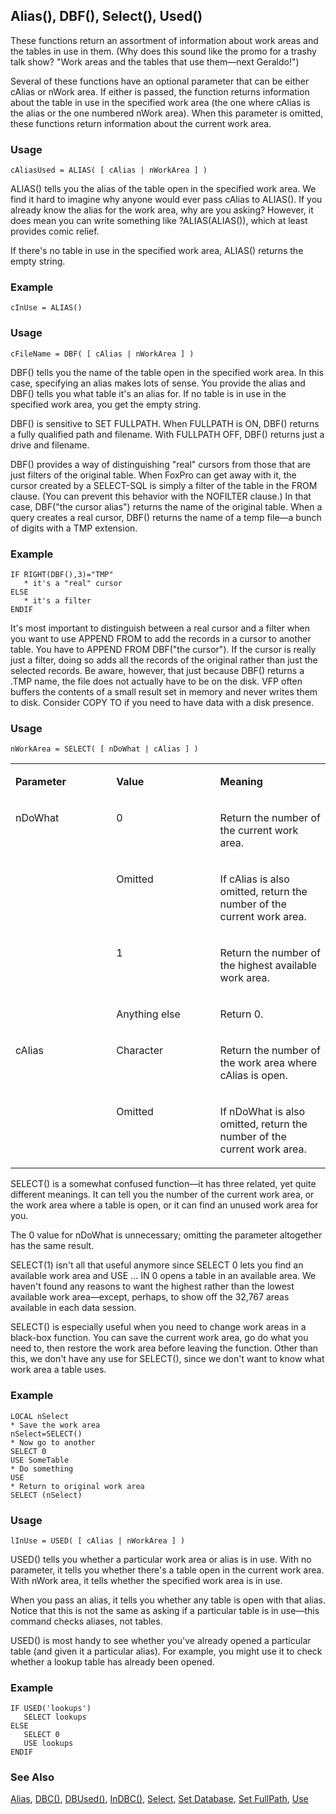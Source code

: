 ## Alias(), DBF(), Select(), Used()

These functions return an assortment of information about work areas and the tables in use in them. (Why does this sound like the promo for a trashy talk show? "Work areas and the tables that use them&mdash;next Geraldo!")

Several of these functions have an optional parameter that can be either cAlias or nWork area. If either is passed, the function returns information about the table in use in the specified work area (the one where cAlias is the alias or the one numbered nWork area). When this parameter is omitted, these functions return information about the current work area.

### Usage

```foxpro
cAliasUsed = ALIAS( [ cAlias | nWorkArea ] )
```

ALIAS() tells you the alias of the table open in the specified work area. We find it hard to imagine why anyone would ever pass cAlias to ALIAS(). If you already know the alias for the work area, why are you asking? However, it does mean you can write something like ?ALIAS(ALIAS()), which at least provides comic relief.

If there's no table in use in the specified work area, ALIAS() returns the empty string.

### Example

```foxpro
cInUse = ALIAS()
```
### Usage

```foxpro
cFileName = DBF( [ cAlias | nWorkArea ] )
```

DBF() tells you the name of the table open in the specified work area. In this case, specifying an alias makes lots of sense. You provide the alias and DBF() tells you what table it's an alias for. If no table is in use in the specified work area, you get the empty string.

DBF() is sensitive to SET FULLPATH. When FULLPATH is ON, DBF() returns a fully qualified path and filename. With FULLPATH OFF, DBF() returns just a drive and filename.

DBF() provides a way of distinguishing "real" cursors from those that are just filters of the original table. When FoxPro can get away with it, the cursor created by a SELECT-SQL is simply a filter of the table in the FROM clause. (You can prevent this behavior with the NOFILTER clause.) In that case, DBF("the cursor alias") returns the name of the original table. When a query creates a real cursor, DBF() returns the name of a temp file&mdash;a bunch of digits with a TMP extension.

### Example

```foxpro
IF RIGHT(DBF(),3)="TMP"
   * it's a "real" cursor
ELSE
   * it's a filter
ENDIF
```

It's most important to distinguish between a real cursor and a filter when you want to use APPEND FROM to add the records in a cursor to another table. You have to APPEND FROM DBF("the cursor"). If the cursor is really just a filter, doing so adds all the records of the original rather than just the selected records. Be aware, however, that just because DBF() returns a .TMP name, the file does not actually have to be on the disk. VFP often buffers the contents of a small result set in memory and never writes them to disk. Consider COPY TO if you need to have data with a disk presence.

### Usage

```foxpro
nWorkArea = SELECT( [ nDoWhat | cAlias ] )
```
<table>
<tr>
  <td width="32%" valign="top">
  <p><b>Parameter</b></p>
  </td>
  <td width="23%" valign="top">
  <p><b>Value</b></p>
  </td>
  <td width="45%" valign="top">
  <p><b>Meaning</b></p>
  </td>
 </tr>
<tr>
  <td width="32%" rowspan="4" valign="top">
  <p>nDoWhat</p>
  </td>
  <td width="23%" valign="top">
  <p>0</p>
  </td>
  <td width="45%" valign="top">
  <p>Return the number of the current work area.</p>
  </td>
 </tr>
<tr>
  <td width="33%" valign="top">
  <p>Omitted</p>
  </td>
  <td width="67%" valign="top">
  <p>If cAlias is also omitted, return the number of the current work area.</p>
  </td>
 </tr>
<tr>
  <td width="33%" valign="top">
  <p>1</p>
  </td>
  <td width="67%" valign="top">
  <p>Return the number of the highest available work area.</p>
  </td>
 </tr>
<tr>
  <td width="33%" valign="top">
  <p>Anything else</p>
  </td>
  <td width="67%" valign="top">
  <p>Return 0.</p>
  </td>
 </tr>
<tr>
  <td width="32%" rowspan="2" valign="top">
  <p>cAlias</p>
  </td>
  <td width="23%" valign="top">
  <p>Character</p>
  </td>
  <td width="45%" valign="top">
  <p>Return the number of the work area where cAlias is open.</p>
  </td>
 </tr>
<tr>
  <td width="33%" valign="top">
  <p>Omitted</p>
  </td>
  <td width="67%" valign="top">
  <p>If nDoWhat is also omitted, return the number of the current work area.</p>
  </td>
 </tr>
</table>

SELECT() is a somewhat confused function&mdash;it has three related, yet quite different meanings. It can tell you the number of the current work area, or the work area where a table is open, or it can find an unused work area for you.

The 0 value for nDoWhat is unnecessary; omitting the parameter altogether has the same result. 

SELECT(1) isn't all that useful anymore since SELECT 0 lets you find an available work area and USE ... IN 0 opens a table in an available area. We haven't found any reasons to want the highest rather than the lowest available work area&mdash;except, perhaps, to show off the 32,767 areas available in each data session.

SELECT() is especially useful when you need to change work areas in a black-box function. You can save the current work area, go do what you need to, then restore the work area before leaving the function. Other than this, we don't have any use for SELECT(), since we don't want to know what work area a table uses.

### Example

```foxpro
LOCAL nSelect
* Save the work area
nSelect=SELECT()
* Now go to another
SELECT 0
USE SomeTable
* Do something
USE
* Return to original work area
SELECT (nSelect)
```
### Usage

```foxpro
lInUse = USED( [ cAlias | nWorkArea ] )
```

USED() tells you whether a particular work area or alias is in use. With no parameter, it tells you whether there's a table open in the current work area. With nWork area, it tells whether the specified work area is in use. 

When you pass an alias, it tells you whether any table is open with that alias. Notice that this is not the same as asking if a particular table is in use&mdash;this command checks aliases, not tables.

USED() is most handy to see whether you've already opened a particular table (and given it a particular alias). For example, you might use it to check whether a lookup table has already been opened.

### Example

```foxpro
IF USED('lookups')
   SELECT lookups
ELSE
   SELECT 0
   USE lookups
ENDIF
```
### See Also

[Alias](s4g434.md), [DBC()](s4g317.md), [DBUsed()](s4g422.md), [InDBC()](s4g436.md), [Select](s4g087.md), [Set Database](s4g317.md), [Set FullPath](s4g637.md), [Use](s4g424.md)